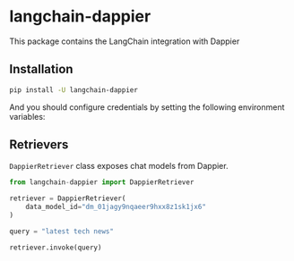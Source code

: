 # langchain-dappier

This package contains the LangChain integration with Dappier

## Installation

```bash
pip install -U langchain-dappier
```

And you should configure credentials by setting the following environment variables:

## Retrievers

`DappierRetriever` class exposes chat models from Dappier.

```python
from langchain-dappier import DappierRetriever

retriever = DappierRetriever(
    data_model_id="dm_01jagy9nqaeer9hxx8z1sk1jx6"
)

query = "latest tech news"

retriever.invoke(query)
```
